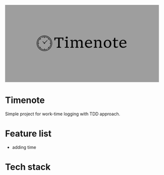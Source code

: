 ![timenote](assets/timenote.logo.png)

# Timenote
Simple project for work-time logging with TDD approach.

# Feature list
- adding time 
# Tech stack
